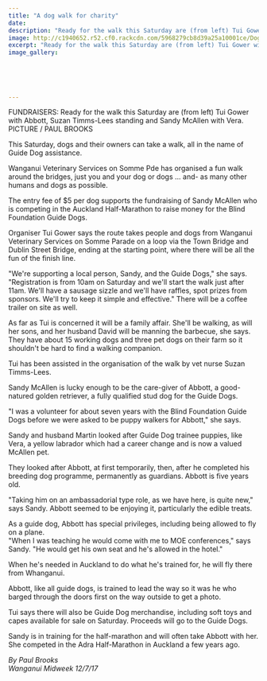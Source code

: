 ```yaml
---
title: "A dog walk for charity"
date: 
description: "Ready for the walk this Saturday are (from left) Tui Gower with Abbott, Suzan Timms-Lees standing and Sandy McAllen with Vera..."
image: http://c1940652.r52.cf0.rackcdn.com/5968279cb8d39a25a10001ce/Dog-walk-for-charity-Sandy-McAllen.jpg
excerpt: "Ready for the walk this Saturday are (from left) Tui Gower with Abbott, Suzan Timms-Lees standing and Sandy McAllen with Vera."
image_gallery:
    
    
    
    
    
---
```


<p><span>FUNDRAISERS: Ready for the walk this Saturday are (from left) Tui Gower with Abbott, Suzan Timms-Lees standing and Sandy McAllen with Vera. <br />PICTURE / PAUL BROOKS</span></p>
<p class="element element-paragraph">This Saturday, dogs and their owners can take a walk, all in the name of Guide Dog assistance.</p>
<p class="element element-paragraph">Wanganui Veterinary Services on Somme Pde has organised a fun walk around the bridges, just you and your dog or dogs ... and- as many other humans and dogs as possible.</p>
<p class="element element-paragraph">The entry fee of $5 per dog supports the fundraising of Sandy McAllen who is competing in the Auckland Half-Marathon to raise money for the Blind Foundation Guide Dogs.</p>
<p class="element element-paragraph">Organiser Tui Gower says the route takes people and dogs from Wanganui Veterinary Services on Somme Parade on a loop via the Town Bridge and Dublin Street Bridge, ending at the starting point, where there will be all the fun of the finish line.</p>
<p class="element element-paragraph">"We're supporting a local person, Sandy, and the Guide Dogs," she says. "Registration is from 10am on Saturday and we'll start the walk just after 11am. We'll have a sausage sizzle and we'll have raffles, spot prizes from sponsors. We'll try to keep it simple and effective." There will be a coffee trailer on site as well.</p>
<p class="element element-paragraph">As far as Tui is concerned it will be a family affair. She'll be walking, as will her sons, and her husband David will be manning the barbecue, she says. They have about 15 working dogs and three pet dogs on their farm so it shouldn't be hard to find a walking companion.</p>
<p class="element element-paragraph">Tui has been assisted in the organisation of the walk by vet nurse Suzan Timms-Lees.</p>
<p class="element element-paragraph">Sandy McAllen is lucky enough to be the care-giver of Abbott, a good-natured golden retriever, a fully qualified stud dog for the Guide Dogs.</p>
<p class="element element-paragraph">"I was a volunteer for about seven years with the Blind Foundation Guide Dogs before we were asked to be puppy walkers for Abbott," she says.</p>
<p class="element element-paragraph">Sandy and husband Martin looked after Guide Dog trainee puppies, like Vera, a yellow labrador which had a career change and is now a valued McAllen pet.</p>
<p class="element element-paragraph">They looked after Abbott, at first temporarily, then, after he completed his breeding dog programme, permanently as guardians. Abbott is five years old.</p>
<p class="element element-paragraph">"Taking him on an ambassadorial type role, as we have here, is quite new," says Sandy. Abbott seemed to be enjoying it, particularly the edible treats.</p>
<p class="element element-paragraph">As a guide dog, Abbott has special privileges, including being allowed to fly on a plane.<br />"When I was teaching he would come with me to MOE conferences," says Sandy. "He would get his own seat and he's allowed in the hotel."</p>
<p class="element element-paragraph">When he's needed in Auckland to do what he's trained for, he will fly there from Whanganui.</p>
<p class="element element-paragraph">Abbott, like all guide dogs, is trained to lead the way so it was he who barged through the doors first on the way outside to get a photo.</p>
<p class="element element-paragraph">Tui says there will also be Guide Dog merchandise, including soft toys and capes available for sale on Saturday. Proceeds will go to the Guide Dogs.</p>
<p class="element element-paragraph">Sandy is in training for the half-marathon and will often take Abbott with her.<br />She competed in the Adra Half-Marathon in Auckland a few years ago.</p>
<p><em>By Paul Brooks<br />Wanganui Midweek 12/7/17</em></p>

